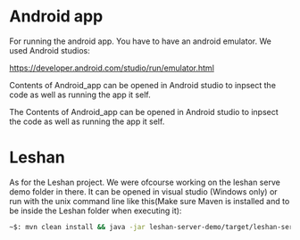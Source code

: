 # Android app

For running the android app. You have to have an android emulator. We used Android studios:

https://developer.android.com/studio/run/emulator.html

Contents of Android_app can be opened in Android studio to inpsect the code as well as running the app it self.

The Contents of Android_app can be opened in Android studio to inpsect the code as well as running the app it self.

# Leshan

As for the Leshan project. We were ofcourse working on the leshan serve demo folder in there. It can be opened in visual studio (Windows only) or run with the unix command line like this(Make sure Maven is installed and to be inside the Leshan folder when executing it):

```bash
~$: mvn clean install && java -jar leshan-server-demo/target/leshan-server-demo-*-SNAPSHOT-jar-with-dependencies.jar 
```


